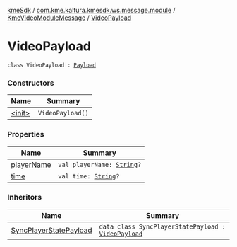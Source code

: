 [kmeSdk](../../../index.md) / [com.kme.kaltura.kmesdk.ws.message.module](../../index.md) / [KmeVideoModuleMessage](../index.md) / [VideoPayload](./index.md)

# VideoPayload

`class VideoPayload : `[`Payload`](../../../com.kme.kaltura.kmesdk.ws.message/-kme-message/-payload/index.md)

### Constructors

| Name | Summary |
|---|---|
| [&lt;init&gt;](-init-.md) | `VideoPayload()` |

### Properties

| Name | Summary |
|---|---|
| [playerName](player-name.md) | `val playerName: `[`String`](https://kotlinlang.org/api/latest/jvm/stdlib/kotlin/-string/index.html)`?` |
| [time](time.md) | `val time: `[`String`](https://kotlinlang.org/api/latest/jvm/stdlib/kotlin/-string/index.html)`?` |

### Inheritors

| Name | Summary |
|---|---|
| [SyncPlayerStatePayload](../-sync-player-state-payload/index.md) | `data class SyncPlayerStatePayload : `[`VideoPayload`](./index.md) |
